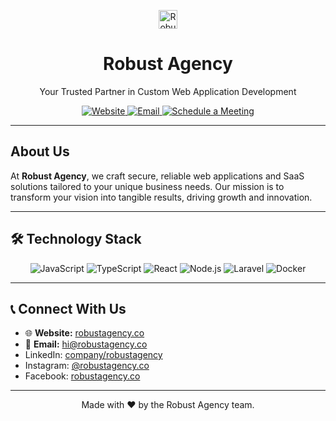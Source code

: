 <p align="center">
  <a href="https://robustagency.co/">
    <img src="https://robustagency.co/favicon.ico" alt="Robust Agency Logo" width="30"/>
  </a>
</p>

<h1 align="center">Robust Agency</h1>
<p align="center">Your Trusted Partner in Custom Web Application Development</p>

<div align="center">
  <!-- Core badges -->
  <a href="https://robustagency.co/">
    <img src="https://img.shields.io/website?url=https%3A%2F%2Frobustagency.co&style=flat-square" alt="Website">
  </a>
  <a href="mailto:hi@robustagency.co">
    <img src="https://img.shields.io/badge/Email-hi%40robustagency.co-blue?style=flat-square" alt="Email">
  </a>
  <a href="https://cal.com/robustagency.co/30min">
    <img src="https://img.shields.io/badge/Book%20a%20Meeting-Schedule-blueviolet?style=flat-square" alt="Schedule a Meeting">
  </a>
</div>


---

## About Us

At **Robust Agency**, we craft secure, reliable web applications and SaaS solutions tailored to your unique business needs. Our mission is to transform your vision into tangible results, driving growth and innovation.

---

## 🛠️ Technology Stack
<p align="center">
  <!-- example badges, add or remove as needed -->
  <img src="https://img.shields.io/badge/JavaScript-F7DF1E?style=for-the-badge&logo=javascript&logoColor=black" alt="JavaScript" />
  <img src="https://img.shields.io/badge/TypeScript-3178C6?style=for-the-badge&logo=typescript&logoColor=white" alt="TypeScript" />
  <img src="https://img.shields.io/badge/React-20232A?style=for-the-badge&logo=react&logoColor=61DAFB" alt="React" />
  <img src="https://img.shields.io/badge/Node.js-339933?style=for-the-badge&logo=node.js&logoColor=white" alt="Node.js" />
  <img src="https://img.shields.io/badge/laravel-3776AB?style=for-the-badge&logo=laravel&logoColor=white" alt="Laravel" />
  <img src="https://img.shields.io/badge/Docker-2496ED?style=for-the-badge&logo=docker&logoColor=white" alt="Docker" />
</p>

---

## 📞 Connect With Us
- 🌐 **Website:** [robustagency.co](https://robustagency.co)  
- 📧 **Email:** [hi@robustagency.co](mailto:hi@robustagency.co)  
- LinkedIn: [company/robustagency](https://www.linkedin.com/company/robustagency)  
- Instagram: [@robustagency.co](https://instagram.com/robustagency.co)  
- Facebook: [robustagency.co](https://facebook.com/robustagency.co)

---

<p align="center">
  Made with ❤️ by the Robust Agency team.
</p>
